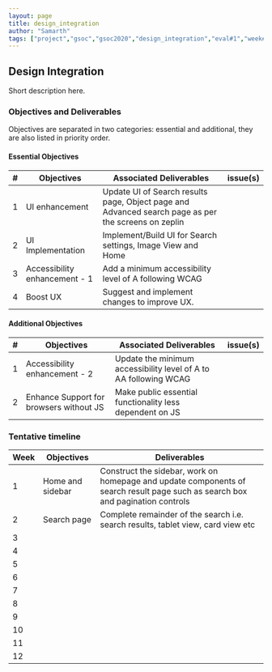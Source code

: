 ```yaml
---
layout: page
title: design_integration
author: "Samarth"
tags: ["project","gsoc","gsoc2020","design_integration","eval#1","week#2"]
---
```


## Design Integration 
Short description here.

### Objectives and Deliverables
Objectives are separated in two categories: essential and additional, they are also listed in priority order. 
#### Essential Objectives

|\#|Objectives|Associated Deliverables|issue(s)|  
|---	|---	|---	|---	|  
|1   	|UI enhancement   	| Update UI of Search results page, Object page and Advanced search page as per the screens on zeplin  	|   	|  
|2   	|UI Implementation  	| Implement/Build UI for Search settings, Image View and Home     	|   	|  
|3   	|Accessibility enhancement - 1  	| Add a minimum accessibility level of A following WCAG   	|   	|  
|4   	|Boost UX   	| Suggest and implement changes to improve UX.   	|   	|  


#### Additional Objectives

|\#|Objectives|Associated Deliverables|issue(s)|  
|---	|---	|---	|---	|  
|1   	|Accessibility enhancement - 2   	| Update the minimum accessibility level of A to AA following WCAG  |   	|  
|2   	|Enhance Support for browsers without JS   	| Make public essential functionality less dependent on JS    	|   	|  

### Tentative timeline  

| Week  |Objectives |Deliverables |  
|---|---|---|  
|1|Home and sidebar | Construct the sidebar, work on homepage and update components of search result page such as search box and pagination controls  |  
|2|Search page  | Complete remainder of the search i.e. search results, tablet view, card view etc  |  
|3|   |   |  
|4|   |   |  
|5|   |   |  
|6|   |   |  
|7|   |   |  
|8|   |   |  
|9|   |   |  
|10|   |   |  
|11|   |   |  
|12|   |   |  




